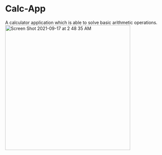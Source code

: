 # Calc-App
A calculator application which is able to solve basic arithmetic operations.
<img width="401" alt="Screen Shot 2021-09-17 at 2 48 35 AM" src="https://user-images.githubusercontent.com/68251349/133683656-9ec7961c-af98-429e-84b7-78f8b27da634.png">
